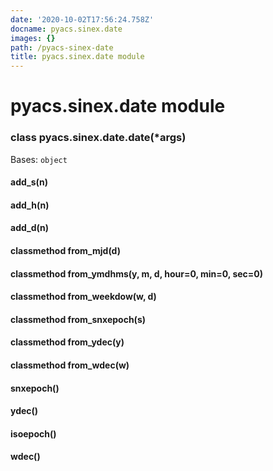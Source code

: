 ```yaml
---
date: '2020-10-02T17:56:24.758Z'
docname: pyacs.sinex.date
images: {}
path: /pyacs-sinex-date
title: pyacs.sinex.date module
---
```


# pyacs.sinex.date module


### class pyacs.sinex.date.date(\*args)
Bases: `object`


#### add_s(n)

#### add_h(n)

#### add_d(n)

#### classmethod from_mjd(d)

#### classmethod from_ymdhms(y, m, d, hour=0, min=0, sec=0)

#### classmethod from_weekdow(w, d)

#### classmethod from_snxepoch(s)

#### classmethod from_ydec(y)

#### classmethod from_wdec(w)

#### snxepoch()

#### ydec()

#### isoepoch()

#### wdec()
